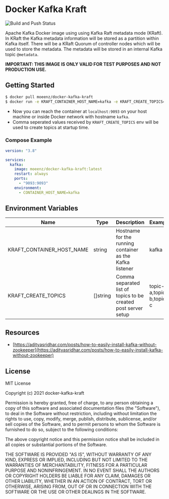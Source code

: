 # Docker Kafka Kraft

![Build and Push Status](https://github.com/moeenz/docker-kafka-kraft/actions/workflows/ci.yml/badge.svg?branch=master)

Apache Kafka Docker image using using Kafka Raft metadata mode (KRaft). In KRaft the Kafka metadata information will be stored as a partition within Kafka itself. There will be a KRaft Quorum of controller nodes which will be used to store the metadata. The metadata will be stored in an internal Kafka topic `@metadata`.

**IMPORTANT: THIS IMAGE IS ONLY VALID FOR TEST PURPOSES AND NOT PRODUCTION USE.**

## Getting Started

```bash
$ docker pull moeenz/docker-kafka-kraft
$ docker run -e KRAFT_CONTAINER_HOST_NAME=kafka -e KRAFT_CREATE_TOPICS=topic-a,topic-b,topic-c moeenz/docker-kafka-kraft
```

- Now you can reach the container at `localhost:9093` on your host machine or inside Docker network with hostname `kafka`.
- Comma seperated values received by `KRAFT_CREATE_TOPICS` env will be used to create topics at startup time.

### Compose Example

```yaml
version: "3.8"

services:
  kafka:
    image: moeenz/docker-kafka-kraft:latest
    restart: always
    ports:
      - "9093:9093"
    environment:
      - CONTAINER_HOST_NAME=kafka
```

## Environment Variables

| Name                      | Type     | Description                                                    | Example                 |
| ------------------------- | -------- | -------------------------------------------------------------- | ----------------------- |
| KRAFT_CONTAINER_HOST_NAME | string   | Hostname for the running container as the Kafka listener       | kafka                   |
| KRAFT_CREATE_TOPICS       | []string | Comma separated list of topics to be created post server setup | topic-a,topic-b,topic-c |

## Resources

- [https://adityasridhar.com/posts/how-to-easily-install-kafka-without-zookeeper](https://adityasridhar.com/posts/how-to-easily-install-kafka-without-zookeeper)

## License

MIT License

Copyright (c) 2021 docker-kafka-kraft

Permission is hereby granted, free of charge, to any person obtaining a copy
of this software and associated documentation files (the "Software"), to deal
in the Software without restriction, including without limitation the rights
to use, copy, modify, merge, publish, distribute, sublicense, and/or sell
copies of the Software, and to permit persons to whom the Software is
furnished to do so, subject to the following conditions:

The above copyright notice and this permission notice shall be included in all
copies or substantial portions of the Software.

THE SOFTWARE IS PROVIDED "AS IS", WITHOUT WARRANTY OF ANY KIND, EXPRESS OR
IMPLIED, INCLUDING BUT NOT LIMITED TO THE WARRANTIES OF MERCHANTABILITY,
FITNESS FOR A PARTICULAR PURPOSE AND NONINFRINGEMENT. IN NO EVENT SHALL THE
AUTHORS OR COPYRIGHT HOLDERS BE LIABLE FOR ANY CLAIM, DAMAGES OR OTHER
LIABILITY, WHETHER IN AN ACTION OF CONTRACT, TORT OR OTHERWISE, ARISING FROM,
OUT OF OR IN CONNECTION WITH THE SOFTWARE OR THE USE OR OTHER DEALINGS IN THE
SOFTWARE.
